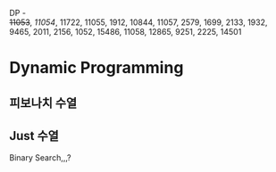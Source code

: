 DP -  
~~11053~~, _11054_, 11722, 11055, 1912, 10844, 11057, 2579, 1699, 2133, 
1932, 9465, 2011, 2156, 1052, 15486, 11058, 12865, 9251, 2225, 14501

# Dynamic Programming

## 피보나치 수열

## Just 수열
Binary Search,,,?
